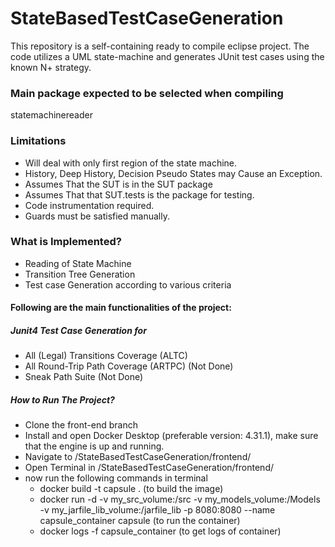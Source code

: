 # StateBasedTestCaseGeneration #

This repository is a self-containing ready to compile eclipse project. The code utilizes a UML state-machine and generates JUnit test cases using the known N+ strategy.

### Main package expected to be selected when compiling ###

statemachinereader

### Limitations ###

* Will deal with only first region of the state machine.
* History, Deep History, Decision Pseudo States may Cause an Exception.
* Assumes That the SUT is in the SUT package
* Assumes That that SUT.tests is the package for testing.
* Code instrumentation required.
* Guards must be satisfied manually.

### What is Implemented? ###
* Reading of State Machine
* Transition Tree Generation
* Test case Generation according to various criteria
#### Following are the main functionalities of the project: ####

##### Junit4 Test Case Generation for #####
* All (Legal) Transitions Coverage (ALTC)
* All Round-Trip Path Coverage (ARTPC) (Not Done)
* Sneak Path Suite (Not Done)


##### How to Run The Project? #####
* Clone the front-end branch
* Install and open Docker Desktop (preferable version: 4.31.1), make sure that the engine is up and running.
*  Navigate to /StateBasedTestCaseGeneration/frontend/
* Open Terminal in /StateBasedTestCaseGeneration/frontend/
* now run the following commands in terminal
  * docker build -t capsule . (to build the image)
  * docker run -d -v my_src_volume:/src -v my_models_volume:/Models -v my_jarfile_lib_volume:/jarfile_lib  -p 8080:8080 --name capsule_container capsule (to run the container)
  * docker logs -f capsule_container (to get logs of container)
  







